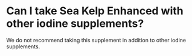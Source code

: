 # Can I take Sea Kelp Enhanced with other iodine supplements?

We do not recommend taking this supplement in addition to other iodine supplements.